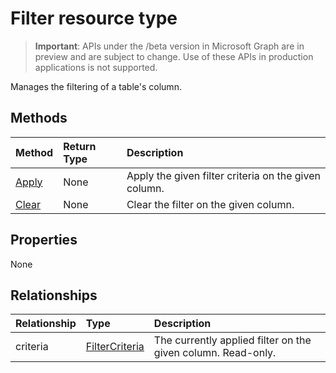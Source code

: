 # Filter resource type

> **Important**: APIs under the /beta version in Microsoft Graph are in preview and are subject to change. Use of these APIs in production applications is not supported.

Manages the filtering of a table's column.


## Methods

| Method		   | Return Type	|Description|
|:---------------|:--------|:----------|
|[Apply](../api/filter_apply.md)|None|Apply the given filter criteria on the given column.|
|[Clear](../api/filter_clear.md)|None|Clear the filter on the given column.|

## Properties
None

## Relationships
| Relationship | Type	|Description|
|:---------------|:--------|:----------|
|criteria|[FilterCriteria](filtercriteria.md)|The currently applied filter on the given column. Read-only.|

<!-- uuid: 8fcb5dbc-d5aa-4681-8e31-b001d5168d79
2015-10-25 14:57:30 UTC -->
<!-- {
  "type": "#page.annotation",
  "description": "Filter resource",
  "keywords": "",
  "section": "documentation",
  "tocPath": ""
}-->